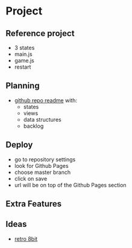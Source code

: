 # Project

## Reference project

- 3 states
- main.js
- game.js
- restart

## Planning
- [github repo readme](https://github.com/zapatran/template-project-game/blob/master/Project%20Template.md) with:
  - states
  - views
  - data structures
  - backlog

## Deploy
 - go to repository settings
 - look for Github Pages
 - choose master branch
 - click on save
 - url will be on top of the Github Pages section
 
## Extra Features


## Ideas

- [retro 8bit](https://www.youtube.com/watch?v=Fugbn_PExSg)
